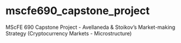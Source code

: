 # mscfe690_capstone_project
MScFE 690 Capstone Project - Avellaneda &amp; Stoikov’s Market-making Strategy (Cryptocurrency Markets - Microstructure)
